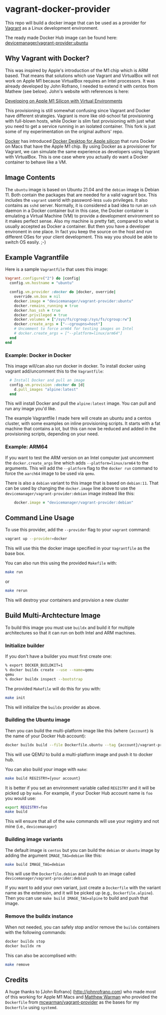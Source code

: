 # vagrant-docker-provider

This repo will build a docker image that can be used as a provider for [Vagrant](https://www.vagrantup.com) as a Linux development environment.

The ready made Docker Hub image can be found here: [devicemanager/vagrant-provider:ubuntu](https://hub.docker.com/repository/docker/devicemanager/vagrant-provider)

## Why Vagrant with Docker?

 This was inspired by Apple's introduction of the M1 chip which is ARM based. That means that solutions which use Vagrant and VirtualBox will not work on Apple M1 because VirtualBox requires an Intel processors. It was already developed by John Rofrano, I needed to extend it with centos from Mathew (see below). John's website with references is here:

[Developing on Apple M1 Silicon with Virtual Environments](https://johnrofrano.medium.com/developing-on-apple-m1-silicon-with-virtual-environments-4f5f0765fd2f)

This provisioning is still somewhat confusing since Vagrant and Docker have different strategies. Vagrant is more like old-school fat provisioning with full-blown hosts, while Docker is slim fast provisioning with just what you need to get a service running in an isolated container. This fork is just some of my experimentation on the original authors' repo. 


[Docker](https://www.docker.com) has introduced [Docker Desktop for Apple silicon](https://docs.docker.com/docker-for-mac/apple-silicon/) that runs Docker on Macs that have the Apple M1 chip. By using Docker as a provisioner for Vagrant, we can simulate the same experience as developers using Vagrant with VirtualBox. This is one case where you actually do want a Docker container to behave like a VM.

## Image Contents

The `ubuntu` image is based on Ubuntu 21.04 and the `debian` image is Debian 11. Both contain the packages that are needed for a valid vagrant box. This includes the `vagrant` userid with password-less `sudo` privileges. It also contains as `sshd` server. Normally, it is considered a bad idea to run an `ssh` daemon in a Docker container but in this case, the Docker container is emulating a Virtual Machine (VM) to provide a development environment so it makes perfect sense. Also my machine is pretty fatt, compared to what is usually accepted as Docker a container. But then you have a developer environent in one place. In fact you keep the source on the host and run different OSes for your client development. This way you should be able to switch OS easily.  ;-)

## Example Vagrantfile

Here is a sample `Vagrantfile` that uses this image:

```ruby
Vagrant.configure("2") do |config|
  config.vm.hostname = "ubuntu"

  config.vm.provider :docker do |docker, override|
    override.vm.box = nil
    docker.image = "devicemanager/vagrant-provider:ubuntu"
    docker.remains_running = true
    docker.has_ssh = true
    docker.privileged = true
    docker.volumes = ["/sys/fs/cgroup:/sys/fs/cgroup:rw"]
    docker.create_args = ["--cgroupns=host"]
    # Uncomment to force arm64 for testing images on Intel
    # docker.create_args = ["--platform=linux/arm64"]     
  end  
end
```

### Example: Docker in Docker

This image will/can also run docker in docker. To install docker using vagrant add/uncomment this to the `Vagrantfile`:

```ruby
  # Install Docker and pull an image
  config.vm.provision :docker do |d|
    d.pull_images "alpine:latest"
  end
```

This will install Docker and pull the `alpine:latest` image. You can pull and run any image you'd like.

The example Vagrantfile I made here will create an ubuntu and a centos cluster, with some examples on inline provisioning scripts.
It starts with a fat machine that contains a lot, but this can now be reduced and added in the provisioning scripts, depending on your need.

### Example: ARM64

If you want to test the ARM version on an Intel computer just uncomment the `docker.create_args` line which adds `--platform=linux/arm64` to the arguments. This will add the `--platform` flag to the `docker run` command to force the `aarch64` image to be used via `qemu`.

There is also a `debian` variant to this image that is based on `debian:11`. That can be used by changing the `docker.image` line above to use the `devicemanager/vagrant-provider:debian` image instead like this:

```ruby
    docker.image = "devicemanager/vagrant-provider:debian"
```

## Command Line Usage

To use this provider, add the `--provider` flag to your `vagrant` command:

```sh
vagrant up --provider=docker
```

This will use this the docker image specified in your `Vagrantfile` as the base box.

You can also run this using the provided `Makefile` with:

```sh
make run 
```
or

```sh
make rerun 
```
This will destroy your containers and provision a new cluster

## Build Multi-Archtecture Image

To build this image you must use `buildx` and build it for multiple architectures so that it can run on both Intel and ARM machines.

### Initialize builder

If you don't have a builder you must first create one:

```sh
% export DOCKER_BUILDKIT=1
% docker buildx create --use --name=qemu
qemu
% docker buildx inspect --bootstrap
```

The provided `Makefile` will do this for you with:

```sh
make init
```

This will initialize the `buildx` provider as above.

### Building the Ubuntu image

Then you can build the multi-platform image like this (where `{account}` is the name of your Docker Hub account):

```sh
docker buildx build --file Dockerfile.ubuntu --tag {account}/vagrant-provider:ubuntu --platform=linux/amd64,linux/arm64 --push .
```

This will use QEMU to build a multi-platform image and push it to docker hub.

You can also build your image with `make`:

```sh
make build REGISTRY={your account}
```

It is better if you set an environment variable called `REGISTRY` and it will be picked up by `make`. For example, if your Docker Hub account name is `foo` you would use:

```sh
export REGISTRY=foo
make build
```

This will ensure that all of the `make` commands will use your registry and not mine (i.e., `devicemanager`)

### Building image variants

The default image is `centos` but you can build the `debian` or `ubuntu` image by adding the argument `IMAGE_TAG=debian` like this:

```sh
make build IMAGE_TAG=debian
```

This will use the `Dockerfile.debian` and push to an image called `devicemanager/vagrant-provider:debian`

If you want to add your own variant, just create a `Dockerfile` with the variant name as the extension, and it will be picked up (e.g., `Dockerfile.alpine`). Then you can use `make build IMAGE_TAG=alpine` to build and push that image.

### Remove the buildx instance

When not needed, you can safely stop and/or remove the `buildx` containers with the following commands:

```sh
docker buildx stop
docker buildx rm
```

This can also be accomplised with:

```sh
make remove
```

## Credits

A huge thanks to  [John Rofrano] (http://johnrofrano.com) who made most of this working for Apple M1 Macs and [Matthew Warman](http://warman.io) who provided the `Dockerfile` from [mcwarman/vagrant-provider](https://github.com/mcwarman/vagrant-docker-provider) as the bases for my `Dockerfile` using `systemd`.
